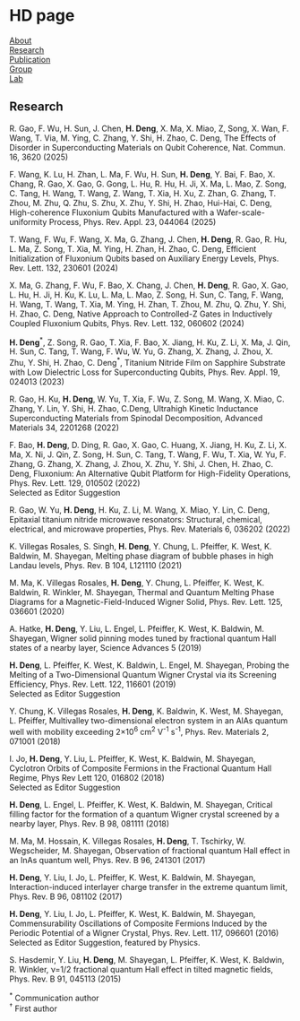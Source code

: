 # HD page

[About](\index.md)  
[Research](\research.md)  
[Publication](\publication.md)  
[Group](\group.md)  
[Lab](\lab.md)

## Research

R. Gao, F. Wu, H. Sun, J. Chen, **H. Deng**, X. Ma, X. Miao, Z, Song, X. Wan, F. Wang, T. Via, M. Ying, C. Zhang, Y. Shi, H. Zhao, C. Deng, The Effects of Disorder in Superconducting Materials on Qubit Coherence, Nat. Commun. 16, 3620 (2025)

F. Wang, K. Lu, H. Zhan, L. Ma, F. Wu, H. Sun, **H. Deng**, Y. Bai, F. Bao, X. Chang, R. Gao, X. Gao, G. Gong, L. Hu, R. Hu, H. Ji, X. Ma, L. Mao, Z. Song, C. Tang, H. Wang, T. Wang, Z. Wang, T. Xia, H. Xu, Z. Zhan, G. Zhang, T. Zhou, M. Zhu, Q. Zhu, S. Zhu, X. Zhu, Y. Shi, H. Zhao, Hui-Hai, C. Deng, High-coherence Fluxonium Qubits Manufactured with a Wafer-scale-uniformity Process, Phys. Rev. Appl. 23, 044064 (2025)

T. Wang, F. Wu, F. Wang, X. Ma, G. Zhang, J. Chen, **H. Deng**, R. Gao, R. Hu, L. Ma, Z. Song, T. Xia, M. Ying, H. Zhan, H. Zhao, C. Deng, Efficient Initialization of Fluxonium Qubits based on Auxiliary Energy Levels, Phys. Rev. Lett. 132, 230601 (2024)

X. Ma, G. Zhang, F. Wu, F. Bao, X. Chang, J. Chen, **H. Deng**, R. Gao, X. Gao, L. Hu, H. Ji, H. Ku, K. Lu, L. Ma, L. Mao, Z. Song, H. Sun, C. Tang, F. Wang, H. Wang, T. Wang, T. Xia, M. Ying, H. Zhan, T. Zhou, M. Zhu, Q. Zhu, Y. Shi, H. Zhao, C. Deng, Native Approach to Controlled-Z Gates in Inductively Coupled Fluxonium Qubits, Phys. Rev. Lett. 132, 060602 (2024)

**H. Deng**<sup>\*</sup>, Z. Song, R. Gao, T. Xia, F. Bao, X. Jiang, H. Ku, Z. Li, X. Ma, J. Qin, H. Sun, C. Tang, T. Wang, F. Wu, W. Yu, G. Zhang, X. Zhang, J. Zhou, X. Zhu, Y. Shi, H. Zhao, C. Deng<sup>\*</sup>, Titanium Nitride Film on Sapphire Substrate with Low Dielectric Loss for Superconducting Qubits, Phys. Rev. Appl. 19, 024013 (2023)

R. Gao, H. Ku, **H. Deng**, W. Yu, T. Xia, F. Wu, Z. Song, M. Wang, X. Miao, C. Zhang, Y. Lin, Y. Shi, H. Zhao, C.Deng, Ultrahigh Kinetic Inductance Superconducting Materials from Spinodal Decomposition, Advanced Materials 34, 2201268 (2022)

F. Bao, **H. Deng**, D. Ding, R. Gao, X. Gao, C. Huang, X. Jiang, H. Ku, Z. Li, X. Ma, X. Ni, J. Qin, Z. Song, H. Sun, C. Tang, T. Wang, F. Wu, T. Xia, W. Yu, F. Zhang, G. Zhang, X. Zhang, J. Zhou, X. Zhu, Y. Shi, J. Chen, H. Zhao, C. Deng, Fluxonium: An Alternative Qubit Platform for High-Fidelity Operations, Phys. Rev. Lett. 129, 010502 (2022)  
Selected as Editor Suggestion

R. Gao, W. Yu, **H. Deng**, H. Ku, Z. Li, M. Wang, X. Miao, Y. Lin, C. Deng, Epitaxial titanium nitride microwave resonators: Structural, chemical, electrical, and microwave properties, Phys. Rev. Materials 6, 036202 (2022)

K. Villegas Rosales, S. Singh, **H. Deng**, Y. Chung, L. Pfeiffer, K. West, K. Baldwin, M. Shayegan, Melting phase diagram of bubble phases in high Landau levels, Phys. Rev. B 104, L121110 (2021)

M. Ma, K. Villegas Rosales, **H. Deng**, Y. Chung, L. Pfeiffer, K. West, K. Baldwin, R. Winkler, M. Shayegan, Thermal and Quantum Melting Phase Diagrams for a Magnetic-Field-Induced Wigner Solid, Phys. Rev. Lett. 125, 036601 (2020)

A. Hatke, **H. Deng**, Y. Liu, L. Engel, L. Pfeiffer, K. West, K. Baldwin, M. Shayegan, Wigner solid pinning modes tuned by fractional quantum Hall states of a nearby layer, Science Advances 5 (2019)

**H. Deng**, L. Pfeiffer, K. West, K. Baldwin, L. Engel, M. Shayegan, Probing the Melting of a Two-Dimensional Quantum Wigner Crystal via its Screening Efficiency, Phys. Rev. Lett. 122, 116601 (2019)  
Selected as Editor Suggestion

Y. Chung, K. Villegas Rosales, **H. Deng**, K. Baldwin, K. West, M. Shayegan, L. Pfeiffer, Multivalley two-dimensional electron system in an AlAs quantum well with mobility exceeding 2×10<sup>6</sup> cm<sup>2</sup> V<sup>-1</sup> s<sup>-1</sup>, Phys. Rev. Materials 2, 071001 (2018)

I. Jo, **H. Deng**, Y. Liu, L. Pfeiffer, K. West, K. Baldwin, M. Shayegan, Cyclotron Orbits of Composite Fermions in the Fractional Quantum Hall Regime, Phys Rev Lett 120, 016802 (2018)  
Selected as Editor Suggestion

**H. Deng**, L. Engel, L. Pfeiffer, K. West, K. Baldwin, M. Shayegan, Critical filling factor for the formation of a quantum Wigner crystal screened by a nearby layer, Phys. Rev. B 98, 081111 (2018)

M. Ma, M. Hossain, K. Villegas Rosales, **H. Deng**, T. Tschirky, W. Wegscheider, M. Shayegan, Observation of fractional quantum Hall effect in an InAs quantum well, Phys. Rev. B 96, 241301 (2017)

**H. Deng**, Y. Liu, I. Jo, L. Pfeiffer, K. West, K. Baldwin, M. Shayegan, Interaction-induced interlayer charge transfer in the extreme quantum limit, Phys. Rev. B 96, 081102 (2017)

**H. Deng**, Y. Liu, I. Jo, L. Pfeiffer, K. West, K. Baldwin, M. Shayegan, Commensurability Oscillations of Composite Fermions Induced by the Periodic Potential of a Wigner Crystal, Phys. Rev. Lett. 117, 096601 (2016)  
Selected as Editor Suggestion, featured by Physics.

S. Hasdemir, Y. Liu, **H. Deng**, M. Shayegan, L. Pfeiffer, K. West, K. Baldwin, R. Winkler, ν=1/2 fractional quantum Hall effect in tilted magnetic fields, Phys. Rev. B 91, 045113 (2015)

<sup>\*</sup> Communication author  
<sup>†</sup> First author